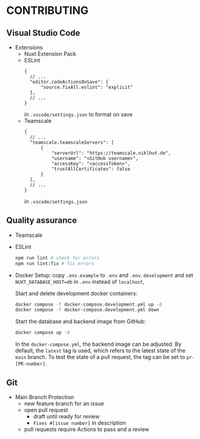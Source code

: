 # CONTRIBUTING

## Visual Studio Code

- Extensions
  - Nuxt Extension Pack
  - ESLint
    ```
    {
      // ...
      "editor.codeActionsOnSave": {
          "source.fixAll.eslint": "explicit"
      },
      // ...
    }
    ```
    in `.vscode/settings.json` to format on save
  - Teamscale
    ```
    {
      // ...
      "teamscale.teamscaleServers": [
          {
              "serverUrl": "https://teamscale.niklhut.de",
              "username": "<GitHub username>",
              "accessKey": "<accessToken>",
              "trustAllCertificates": false
          }
      ],
      // ...
    }
    ```
    in `.vscode/settings.json`

## Quality assurance

- Teamscale
- ESLint

  ```bash
  npm run lint # check for errors
  npm run lint:fix # fix errors
  ```

- Docker
  Setup: copy `.env.example` to `.env` and `.env.development` and set `NUXT_DATABASE_HOST=db` in `.env` instead of `localhost`,

  Start and delete development docker containers:

  ```bash
  docker compose -f docker-compose.development.yml up -d
  docker compose -f docker-compose.development.yml down
  ```

  Start the database and backend image from GitHub:

  ```bash
  docker compose up -d
  ```

  In the `docker-compose.yml`, the backend image can be adjusted. By default, the `latest` tag is used, which refers to the latest state of the `main` branch. To test the state of a pull request, the tag can be set to `pr-[PR-number]`.

## Git

- Main Branch Protection
  - new feature branch for an issue
  - open pull request
    - draft until ready for review
    - `Fixes #[issue number]` in description
  - pull requests require Actions to pass and a review
